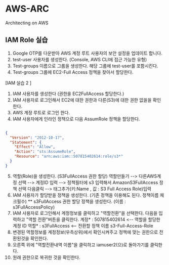 # AWS-ARC
Architecting on AWS
## IAM Role 실습
1. Google OTP를 다운받아 AWS 계정 루트 사용자의 보안 설정을 업데이트 합니다.
2. test-user 사용자를 생성한다. (Console, AWS CLI에 접근 가능한 유형)
3. Test-groups 이름으로 그룹을 생성한다.
   해당 그룹에 test-user를 포함시킨다.
4. Test-groups 그룹에 EC2-Full Access 정책을 찾아서 할당한다.

[IAM 실습 2 ]
1. IAM 사용자를 생성한다 (권한을 EC2FullAccess 할당한다.)
2. IAM 사용자로 로그인해서 EC2에 대한 권한과 다른(S3)에 대한 권한 없을을 확인한다.
3. AWS 계정 루트로 로그인 한다.
4. IAM 사용자에게 인라인 정책으로 다음 AssumRole 정책을 할당한다.

```JSON

{
  "Version": "2012-10-17",
  "Statement": {
    "Effect": "Allow",
    "Action": "sts:AssumeRole",
    "Resource": "arn:aws:iam::507815402614:role/s3*"
  }
}

```


5. 역할(Role)을 생성한다. (S3FullAccess 권한 할당)
   역할만들기 --> 다른AWS계정 선택 --> 계정ID 입력 --> 정책필터에 s3 입력해서 AmazonS3FullAccess 정책 선택
   다음클릭 --> 태그추가(키:Name , 값 : S3 Full Access Role)입력
6. IAM 사용자가 할당받을 정책을 생성한다. (기존 정책을 이용해도 된다. 정책이름 체크필수)
    ** s3FullAccess 권한 할당 정책을 생성한다. (이름 : s3FullAccessPolicy)
7. IAM 사용자로 로그인해서 계정정보를 클릭하고 "역할전환"을 선택한다.
    다음을 입력하고 "역할 전환"버튼을 클릭한다.
    계정* : 507815402614     <-- 역할을 할당한 계정 ID
    역할* : s3FullAccess     <-- 전환할 정책 이름  s3-Full-Access-Role
8. 변경된 역할정보를 계정정보(우측상위)에서 확인시켜주고 정책에 맞는 권한으로 전환된것을 확인한다.
9. 오른쪽 위에 "역할전환내역 이름"을 클릭하고 iamuser2(으)로 돌아가기를 클릭한다.
10. 원래 권한으로 복귀한 것을 확인한다.
